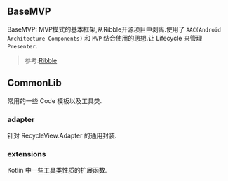 ## BaseMVP
BaseMVP: MVP模式的基本框架,从Ribble开源项目中剥离.使用了 `AAC(Android Architecture Components)` 和 `MVP` 结合使用的思想.让 Lifecycle 来管理 `Presenter`.
> 参考:[Ribble](https://github.com/EasonJo/Ribble)
## CommonLib
常用的一些 Code 模板以及工具类.
### adapter
针对 RecycleView.Adapter 的通用封装.
### extensions
Kotlin 中一些工具类性质的扩展函数.